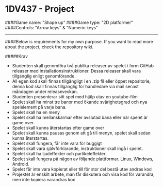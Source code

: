 # 1DV437 - Project
####Game name: "Shape up"
####Game type: "2D platformer"
####Controls: "Arrow keys" & "Numeric keys"

---  
####Below is requirements for my own purpose. If you want to read more about the project, check the repository wiki.

#####Krav

* Studenten skall genomföra två publika releaser av spelet i form GitHub-releaser med installationsinstruktioner. Dessa releaser skall vara tillgänglig enligt genomförande.
* All egen kod skall finnas tillgängligt i en .zip fil eller öppet repositorie, denna kod skall finnas tillgänglig för handledare via mail senast måndagen under releaseveckan.
* Studenten presenterar sitt spel med hjälp utav en youtube-film
* Spelet skall ha minst tre banor med ökande svårighetsgrad och nya spelelement på varje bana.
* Spelet skall ha en meny
* Spelet skall ha mellanskärmar efter avslutad bana eller när spelet är game over.
* Spelet skall kunna återstartas efter game over
* Spelet skall kunna pausas genom att gå till menyn, spelet skall sedan kunna återstartas.
* Spelet skall fungera, får inte vara för buggigt
* Spelet skall vara självförklarande, instruktioner skall ingå i spelet.
* Spelet skall ha ljudeffekter och partikeleffekter.
* Spelet skall fungera på någon av följande plattformar. Linux, Windows, Android.
* Spelet får inte vara kopierat eller till för stor del bestå utav andras kod
* Projektet är enskilt arbete, man får diskutera och visa kod för varandra, men inte kopiera varandras kod







